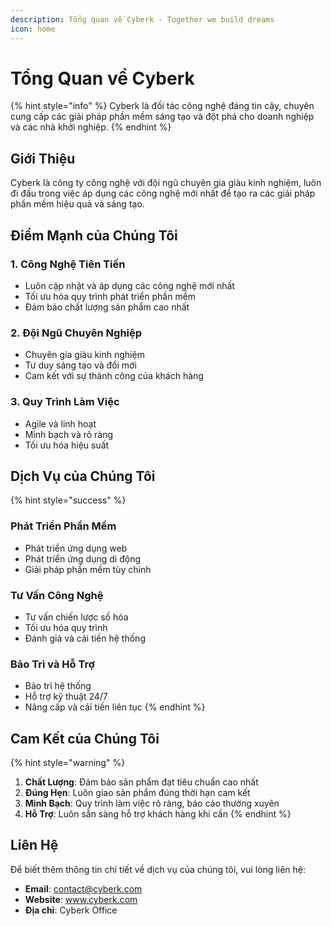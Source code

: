 ```yaml
---
description: Tổng quan về Cyberk - Together we build dreams
icon: home
---
```


# Tổng Quan về Cyberk

{% hint style="info" %}
Cyberk là đối tác công nghệ đáng tin cậy, chuyên cung cấp các giải pháp phần mềm sáng tạo và đột phá cho doanh nghiệp và các nhà khởi nghiệp.
{% endhint %}

## Giới Thiệu

Cyberk là công ty công nghệ với đội ngũ chuyên gia giàu kinh nghiệm, luôn đi đầu trong việc áp dụng các công nghệ mới nhất để tạo ra các giải pháp phần mềm hiệu quả và sáng tạo.

## Điểm Mạnh của Chúng Tôi

### 1. Công Nghệ Tiên Tiến
- Luôn cập nhật và áp dụng các công nghệ mới nhất
- Tối ưu hóa quy trình phát triển phần mềm
- Đảm bảo chất lượng sản phẩm cao nhất

### 2. Đội Ngũ Chuyên Nghiệp
- Chuyên gia giàu kinh nghiệm
- Tư duy sáng tạo và đổi mới
- Cam kết với sự thành công của khách hàng

### 3. Quy Trình Làm Việc
- Agile và linh hoạt
- Minh bạch và rõ ràng
- Tối ưu hóa hiệu suất

## Dịch Vụ của Chúng Tôi

{% hint style="success" %}
### Phát Triển Phần Mềm
- Phát triển ứng dụng web
- Phát triển ứng dụng di động
- Giải pháp phần mềm tùy chỉnh

### Tư Vấn Công Nghệ
- Tư vấn chiến lược số hóa
- Tối ưu hóa quy trình
- Đánh giá và cải tiến hệ thống

### Bảo Trì và Hỗ Trợ
- Bảo trì hệ thống
- Hỗ trợ kỹ thuật 24/7
- Nâng cấp và cải tiến liên tục
{% endhint %}

## Cam Kết của Chúng Tôi

{% hint style="warning" %}
1. **Chất Lượng**: Đảm bảo sản phẩm đạt tiêu chuẩn cao nhất
2. **Đúng Hẹn**: Luôn giao sản phẩm đúng thời hạn cam kết
3. **Minh Bạch**: Quy trình làm việc rõ ràng, báo cáo thường xuyên
4. **Hỗ Trợ**: Luôn sẵn sàng hỗ trợ khách hàng khi cần
{% endhint %}

## Liên Hệ

Để biết thêm thông tin chi tiết về dịch vụ của chúng tôi, vui lòng liên hệ:
- **Email**: contact@cyberk.com
- **Website**: www.cyberk.com
- **Địa chỉ**: Cyberk Office 